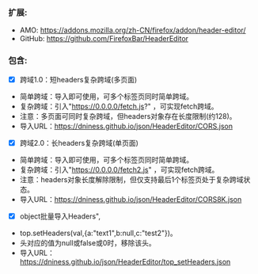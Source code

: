 ### 扩展: 

- AMO: https://addons.mozilla.org/zh-CN/firefox/addon/header-editor/
- GitHub: https://github.com/FirefoxBar/HeaderEditor

### 包含:
- [x] 跨域1.0：短headers复杂跨域(多页面)
 - 简单跨域：导入即可使用，可多个标签页同时简单跨域。
 - 复杂跨域：引入"https://0.0.0.0/fetch.js?" ，可实现fetch跨域。
 - 注意：多页面可同时复杂跨域，但headers对象存在长度限制(约128)。
 - 导入URL：https://dniness.github.io/json/HeaderEditor/CORS.json

- [x] 跨域2.0：长headers复杂跨域(单页面)
 - 简单跨域：导入即可使用，可多个标签页同时简单跨域。
 - 复杂跨域：引入"https://0.0.0.0/fetch2.js" ，可实现fetch跨域。
 - 注意：headers对象长度解除限制，但仅支持最后1个标签页处于复杂跨域状态。
 - 导入URL：https://dniness.github.io/json/HeaderEditor/CORS8K.json


- [x] object批量导入Headers",
 - top.setHeaders(val,{a:"text1",b:null,c:"test2"})。
 - 头对应的值为null或false或0时，移除该头。
 - 导入URL：https://dniness.github.io/json/HeaderEditor/top_setHeaders.json
